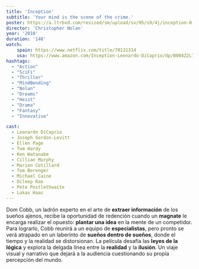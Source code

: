 ```yaml
---
title: 'Inception'
subtitle: 'Your mind is the scene of the crime.' 
poster: https://a.ltrbxd.com/resized/sm/upload/sv/95/s9/4j/inception-0-1000-0-1500-crop.jpg?v=30d7224316
director: 'Christopher Nolan'
year: '2010'
duration: '148'
watch:
    spain: https://www.netflix.com/title/70131314
    usa: https://www.amazon.com/Inception-Leonardo-DiCaprio/dp/B004Z2L7Y0
hashtags:
  - "Action"
  - "SciFi"
  - "Thriller"
  - "MindBending"
  - "Nolan"
  - "Dreams"
  - "Heist"
  - "Drama"
  - "Fantasy"
  - "Innovative"

cast:
  - Leonardo DiCaprio
  - Joseph Gordon-Levitt
  - Ellen Page
  - Tom Hardy
  - Ken Watanabe
  - Cillian Murphy
  - Marion Cotillard
  - Tom Berenger
  - Michael Caine
  - Dileep Rao
  - Pete Postlethwaite
  - Lukas Haas
---
```


Dom Cobb, un ladrón experto en el arte de **extraer información** de los sueños ajenos, recibe la oportunidad de redención cuando un **magnate** le encarga realizar el opuesto: **plantar una idea** en la mente de un competidor. Para lograrlo, Cobb reunirá a un equipo de **especialistas**, pero pronto se verá atrapado en un laberinto de **sueños dentro de sueños**, donde el tiempo y la realidad se distorsionan. La película desafía las **leyes de la lógica** y explora la delgada línea entre la **realidad** y la **ilusión**. Un viaje visual y narrativo que dejará a la audiencia cuestionando su propia percepción del mundo.
